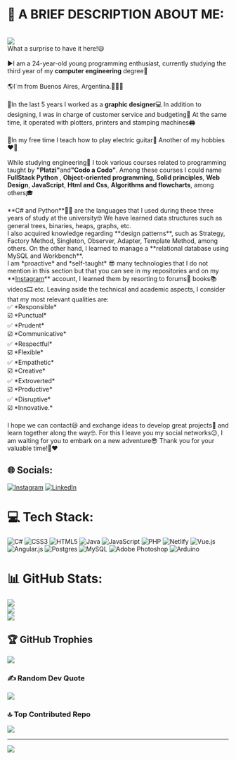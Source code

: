 # 👀 A BRIEF DESCRIPTION ABOUT ME:
<br>
<img src="https://imgur.com/Se13aeK.png">
<br>
What a surprise to have it here!😃<br><br>▶️I am a 24-year-old young programming enthusiast, currently studying the third year of my <strong>computer engineering</strong> degree📕<br><br>🌎I´m from Buenos Aires, Argentina.💙🇦🇷<br><br>📅In the last 5 years I worked as a <strong>graphic designer</strong>💻 In addition to designing, I was in charge of customer service and budgeting🤝 At the same time, it operated with plotters, printers and stamping machines🖨️<br><br>🔗In my free time I teach how to play electric guitar🎸 Another of my hobbies❤️‍🔥<br><br>While studying engineering💪 I took various courses related to programming taught by <strong>"Platzi"</strong>and<strong>"Codo a Codo"</strong>. Among these courses I could name <strong>FullStack Python</strong> , <strong>Object-oriented programming</strong>, <strong>Solid principles</strong>, <strong>Web Design</strong>, <strong>JavaScript</strong>, <strong>Html and Css</strong>, <strong>Algorithms and flowcharts</strong>, among others🎓<br><br>**C# and Python**👩‍💻 are the languages that I used during these three years of study at the university🤓 We have learned data structures such as general trees, binaries, heaps, graphs, etc.<br>I also acquired knowledge regarding **design patterns**, such as Strategy, Factory Method, Singleton, Observer, Adapter, Template Method, among others. On the other hand, I learned to manage a **relational database using MySQL and Workbench**.<br>I am *proactive* and *self-taught* 😎 many technologies that I do not mention in this section but that you can see in my repositories and on my **<a href="https://www.instagram.com/maty.dev/">Instagram</a>** account, I learned them by resorting to forums📝 books📚 videos🎞️ etc.
Leaving aside the technical and academic aspects, I consider that my most relevant qualities are: <br>✅ *Responsible*<br>☑️ *Punctual*<br>✅ *Prudent* <br>☑️ *Communicative*<br>✅ *Respectful*<br>☑️ *Flexible*<br>✅ *Empathetic*<br>☑️ *Creative*<br>✅ *Extroverted*<br>☑️ *Productive*<br>✅ *Disruptive* <br>☑️ *Innovative.*<br><br>I hope we can contact😃 and exchange ideas to develop great projects💪 and learn together along the way🤓. For this I leave you my social networks😉, I am waiting for you to embark on a new adventure😎
Thank you for your valuable time!🙂❤️‍

## 🌐 Socials:
[![Instagram](https://img.shields.io/badge/Instagram-%23E4405F.svg?logo=Instagram&logoColor=white)](https://instagram.com/https://www.instagram.com/maty.dev/) [![LinkedIn](https://img.shields.io/badge/LinkedIn-%230077B5.svg?logo=linkedin&logoColor=white)](https://linkedin.com/in/https://www.linkedin.com/in/mathiasdeveloper/) 

# 💻 Tech Stack:
![C#](https://img.shields.io/badge/c%23-%23239120.svg?style=for-the-badge&logo=csharp&logoColor=white) ![CSS3](https://img.shields.io/badge/css3-%231572B6.svg?style=for-the-badge&logo=css3&logoColor=white) ![HTML5](https://img.shields.io/badge/html5-%23E34F26.svg?style=for-the-badge&logo=html5&logoColor=white) ![Java](https://img.shields.io/badge/java-%23ED8B00.svg?style=for-the-badge&logo=openjdk&logoColor=white) ![JavaScript](https://img.shields.io/badge/javascript-%23323330.svg?style=for-the-badge&logo=javascript&logoColor=%23F7DF1E) ![PHP](https://img.shields.io/badge/php-%23777BB4.svg?style=for-the-badge&logo=php&logoColor=white) ![Netlify](https://img.shields.io/badge/netlify-%23000000.svg?style=for-the-badge&logo=netlify&logoColor=#00C7B7) ![Vue.js](https://img.shields.io/badge/vue.js-%2335495e.svg?style=for-the-badge&logo=vuedotjs&logoColor=%234FC08D) ![Angular.js](https://img.shields.io/badge/angular.js-%23E23237.svg?style=for-the-badge&logo=angularjs&logoColor=white) ![Postgres](https://img.shields.io/badge/postgres-%23316192.svg?style=for-the-badge&logo=postgresql&logoColor=white) ![MySQL](https://img.shields.io/badge/mysql-%2300000f.svg?style=for-the-badge&logo=mysql&logoColor=white) ![Adobe Photoshop](https://img.shields.io/badge/adobe%20photoshop-%2331A8FF.svg?style=for-the-badge&logo=adobe%20photoshop&logoColor=white) ![Arduino](https://img.shields.io/badge/-Arduino-00979D?style=for-the-badge&logo=Arduino&logoColor=white)
# 📊 GitHub Stats:
![](https://github-readme-stats.vercel.app/api?username=mathiascabrera&theme=highcontrast&hide_border=false&include_all_commits=true&count_private=true)<br/>
![](https://github-readme-streak-stats.herokuapp.com/?user=mathiascabrera&theme=highcontrast&hide_border=false)<br/>
![](https://github-readme-stats.vercel.app/api/top-langs/?username=mathiascabrera&theme=highcontrast&hide_border=false&include_all_commits=true&count_private=true&layout=compact)

## 🏆 GitHub Trophies
![](https://github-profile-trophy.vercel.app/?username=mathiascabrera&theme=darkhub&no-frame=false&no-bg=true&margin-w=4)

### ✍️ Random Dev Quote
![](https://quotes-github-readme.vercel.app/api?type=horizontal&theme=radical)

### 🔝 Top Contributed Repo
![](https://github-contributor-stats.vercel.app/api?username=mathiascabrera&limit=5&theme=chalk&combine_all_yearly_contributions=true)

---
[![](https://visitcount.itsvg.in/api?id=mathiascabrera&icon=2&color=1)](https://visitcount.itsvg.in)

<!-- Proudly created with GPRM ( https://gprm.itsvg.in ) -->

